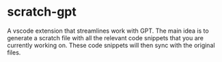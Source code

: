 # scratch-gpt
A vscode extension that streamlines work with GPT. The main idea is to generate a scratch file with all the relevant code snippets that you are currently working on. These code snippets will then sync with the original files. 
